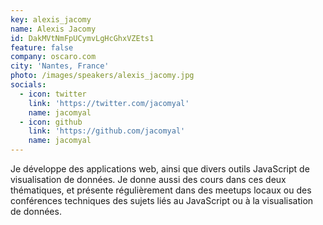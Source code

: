 ```yaml
---
key: alexis_jacomy
name: Alexis Jacomy
id: DakMVtNmFpUCymvLgHcGhxVZEts1
feature: false
company: oscaro.com
city: 'Nantes, France'
photo: /images/speakers/alexis_jacomy.jpg
socials:
  - icon: twitter
    link: 'https://twitter.com/jacomyal'
    name: jacomyal
  - icon: github
    link: 'https://github.com/jacomyal'
    name: jacomyal
---
```

Je développe des applications web, ainsi que divers outils JavaScript de visualisation de données.
Je donne aussi des cours dans ces deux thématiques, et présente régulièrement dans des meetups locaux ou des conférences techniques des sujets liés au JavaScript ou à la visualisation de données.